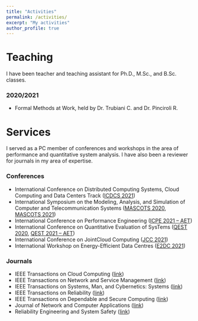 ```yaml
---
title: "Activities"
permalink: /activities/
excerpt: "My activities"
author_profile: true
---
```


Teaching
=====
I have been teacher and teaching assistant for Ph.D., M.Sc., and B.Sc. classes.

### 2020/2021
* Formal Methods at Work, held by Dr. Trubiani C. and Dr. Pinciroli R.



Services
=====
I served as a PC member of conferences and workshops in the area of performance and quantitative system analysis. I have also been a reviewer for journals in my area of expertise.

### Conferences
* International Conference on Distributed Computing Systems, Cloud Computing and Data Centers Track ([ICDCS 2021](https://icdcs2021.us))
* International Symposium on the Modeling, Analysis, and Simulation of Computer and Telecommunication Systems ([MASCOTS 2020](http://mascots20.iitis.pl/), [MASCOTS 2021](https://mascots.iitis.pl/))
* International Conference on Performance Engineering ([ICPE 2021 – AET](https://icpe2021.spec.org/calls/artifact-evaluation-track/))
* International Conference on Quantitative Evaluation of SysTems ([QEST 2020](https://www.qest.org/qest2020/), [QEST 2021 – AET](https://www.qest.org/qest2021/artifacts.html))
* International Conference on JointCloud Computing ([JCC 2021](https://jointcloud.cloud/))
* International Workshop on Energy-Efficient Data Centres ([E2DC 2021](https://e2dc.eu/))

### Journals
* IEEE Transactions on Cloud Computing ([link](https://ieeexplore.ieee.org/xpl/RecentIssue.jsp?punumber=6245519))
* IEEE Transactions on Network and Service Management ([link](https://ieeexplore.ieee.org/xpl/RecentIssue.jsp?punumber=4275028))
* IEEE Transactions on Systems, Man, and Cybernetics: Systems ([link](https://ieeexplore.ieee.org/xpl/RecentIssue.jsp?punumber=6221021))
* IEEE Transactions on Reliability ([link](https://ieeexplore.ieee.org/xpl/RecentIssue.jsp?punumber=24))
* IEEE Transactions on Dependable and Secure Computing ([link](https://ieeexplore.ieee.org/xpl/RecentIssue.jsp?punumber=8858))
* Journal of Network and Computer Applications ([link](https://www.journals.elsevier.com/journal-of-network-and-computer-applications))
* Reliability Engineering and System Safety ([link](https://www.journals.elsevier.com/reliability-engineering-and-system-safety))
